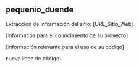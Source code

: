 ## pequenio_duende
Extraccion de información del sitio: [URL_Sitio_Web]

[Informacón para el conocimiento de su proyecto]

[Información relevante para el uso de su codigo]

nueva linea de código
